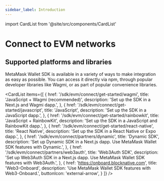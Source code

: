 ```yaml
---
sidebar_label: Introduction
---
```


import CardList from '@site/src/components/CardList'

# Connect to EVM networks

## Supported platforms and libraries

MetaMask Wallet SDK is available in a variety of ways to make integration as easy as possible.
You can access it directly via npm, through popular developer libraries like Wagmi, or as part of popular convenience libraries.

<CardList
items={[
{
href: '/sdk/evm/connect/get-started/wagmi',
title: 'JavaScript + Wagmi (recommended)',
description: 'Set up the SDK in a Next.js and Wagmi dapp.',
},
{
href: '/sdk/evm/connect/get-started/javascript',
title: 'JavaScript',
description: 'Set up the SDK in a JavaScript dapp.',
},
{
href: '/sdk/evm/connect/get-started/rainbowkit',
title: 'JavaScript + RainbowKit',
description: 'Set up the SDK in a JavaScript and RainbowKit dapp.',
},
{
href: '/sdk/evm/connect/get-started/react-native',
title: 'React Native',
description: 'Set up the SDK in a React Native or Expo dapp.',
},
{
href: '/sdk/evm/connect/partners/dynamic',
title: 'Dynamic SDK',
description: 'Set up Dynamic SDK in a Next.js dapp. Use MetaMask Wallet SDK features with Dynamic.',
},
{
href: '/sdk/evm/connect/partners/web3auth',
title: 'Web3Auth SDK',
description: 'Set up Web3Auth SDK in a Next.js dapp. Use MetaMask Wallet SDK features with Web3Auth.',
},
{
href: 'https://onboard.blocknative.com',
title: 'Web3-Onboard',
description: 'Use MetaMask Wallet SDK features with Web3-Onboard.',
buttonIcon: 'external-arrow',
}
]}
/>
